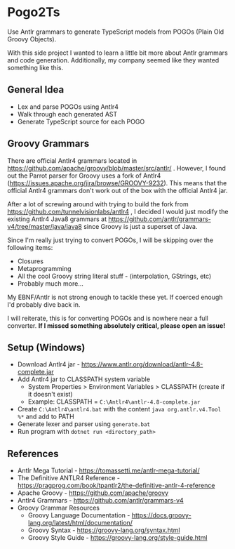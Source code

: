 # Pogo2Ts

Use Antlr grammars to generate TypeScript models from POGOs (Plain Old Groovy Objects).


With this side project I wanted to learn a little bit more about Antlr grammars and code generation.
Additionally, my company seemed like they wanted something like this.


## General Idea
* Lex and parse POGOs using Antlr4
* Walk through each generated AST
* Generate TypeScript source for each POGO


## Groovy Grammars
There are official Antlr4 grammars located in https://github.com/apache/groovy/blob/master/src/antlr/ .
However, I found out the Parrot parser for Groovy uses a fork of Antlr4 (https://issues.apache.org/jira/browse/GROOVY-9232).
This means that the official Antlr4 grammars don't work out of the box with the official Antlr4 jar.


After a lot of screwing around with trying to build the fork from https://github.com/tunnelvisionlabs/antlr4 ,
I decided I would just modify the existing Antlr4 Java8 grammars at https://github.com/antlr/grammars-v4/tree/master/java/java8 since Groovy is just a superset of Java. 


Since I'm really just trying to convert POGOs, I will be skipping over the following items:
* Closures
* Metaprogramming
* All the cool Groovy string literal stuff - (interpolation, GStrings, etc)
* Probably much more...

My EBNF/Antlr is not strong enough to tackle these yet. If coerced enough I'd probably dive back in.

I will reiterate, this is for converting POGOs and is nowhere near a full converter.
**If I missed something absolutely critical, please open an issue!**


## Setup (Windows)
* Download Antlr4 jar - https://www.antlr.org/download/antlr-4.8-complete.jar
* Add Antlr4 jar to CLASSPATH system variable
  * System Properties > Environment Variables > CLASSPATH  (create if it doesn't exist)
  * Example: CLASSPATH = ```C:\Antlr4\antlr-4.8-complete.jar```
* Create ```C:\Antlr4\antlr4.bat``` with the content ```java org.antlr.v4.Tool %*``` and add to PATH
* Generate lexer and parser using ```generate.bat```
* Run program with ```dotnet run <directory_path>```


## References
* Antlr Mega Tutorial - https://tomassetti.me/antlr-mega-tutorial/
* The Definitive ANTLR4 Reference - https://pragprog.com/book/tpantlr2/the-definitive-antlr-4-reference
* Apache Groovy - https://github.com/apache/groovy
* Antlr4 Grammars - https://github.com/antlr/grammars-v4
* Groovy Grammar Resources
  * Groovy Language Documentation - https://docs.groovy-lang.org/latest/html/documentation/
  * Groovy Syntax - https://groovy-lang.org/syntax.html
  * Groovy Style Guide - https://groovy-lang.org/style-guide.html
